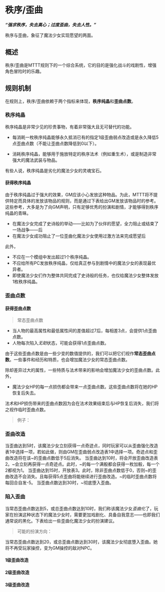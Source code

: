 # 秩序/歪曲

***“强求秩序，失去真心；过度歪曲，失去人性。”***

秩序与歪曲，象征了魔法少女实现愿望的两面。

## 概述

秩序/歪曲是MTTT规则下的一个综合系统，它的目的是强化战斗的戏剧性，增强角色冒险时的乐趣。

### 



## 规则机制

在规则上，秩序/歪曲依赖于两个指标来体现，**秩序纯晶**和**歪曲点数**。

### 秩序纯晶

秩序纯晶是非常少见的珍贵事物，有着非常强大且无可替代的功能。

* 每消耗一枚秩序纯晶能够永久抵消已有的指定1级歪曲弱点改造或是永久降低5点歪曲点数（不能让歪曲点数降低到0以下）。

* 消耗秩序纯晶，能够用于施放特定的秩序法术（例如重生术），或是制造非常强大的魔法武装与物品。

有些人说，秩序纯晶是劣化的魔法少女的灵魂宝石。


#### 获得秩序纯晶

由于秩序纯晶过于强大的效果，GM应该小心发放这种物品。为此，MTTT将不提供特定而具体的发放该物品的规则，而是通过下表给出GM发放该物品时的参考。这些参考，大多是为了向GM声明，只有足够优秀的扮演和剧情，才能够得到秩序纯晶的青睐。

* 在魔法少女完成了史诗般的举动——比如为了伙伴的愿望，全力阻止或结束了一场战争——后
* 在魔法少女成功阻止了一位歪曲化魔法少女使用过激方法来完成愿望后

此外，
* 不应在一个模组中发出超过1个秩序纯晶。
* 不应给所有PC发放秩序纯晶，仅给真正参与到剧情中的魔法少女的表现最优异者。
* 即使魔法少女们作为整体共同完成了史诗般的任务，也仅给魔法少女整体发放1枚秩序纯晶。


### 歪曲点数

#### 获得歪曲点数

>常态歪曲点数

* 当人物的最高属性和最低属性间的差值超过7后，每相差3点，会提供1点歪曲点数。
* 人物每次陷入*无助*状态，可能会获得1点歪曲点数。

由于这些歪曲点数是由一些少变的数值提供的，我们可以把它们视作**常态歪曲点数**。一些事件和经历和特质，也会增加魔法少女的常态歪曲点数。

除却差异过大的属性，一些特质与法术带来的影响会增加魔法少女的歪曲点数。此外，

* 魔法少女HP的每一点损伤都会带来一点歪曲点数。这些歪曲点数将在她的HP恢复后失去。

法术和HP损伤带来的歪曲点数因为会在法术效果结束后与HP恢复后消失，我们将之视作临时歪曲点数。

>例子：



### 歪曲改造

当歪曲达到5时，该魔法少女立刻获得一点奇迹点，同时玩家可以从歪曲强化改造表1中选择一项，若如此做，则由GM在歪曲弱点改造表1中选择一项。奇迹点和歪曲改造将在该\~的歪曲点数低于5后消失。
当歪曲达到10时，将会开放歪曲改造表2。\~会立刻再获得一点奇迹点。此时，\~的每一个满骰都会获得一枚加骰，每一个2都视为1。
当歪曲达到15时，开放表3。此时，除非歪曲点数低于0，否则\~的歪曲改造不会消失。且每获得5点歪曲将能继续进行歪曲改造。\~的临时歪曲点数将每回合自发-5。
当歪曲点数达到30时，\~彻底堕入歪曲。

### 陷入歪曲

当常态歪曲点数达到5，或总歪曲点数达到10时，我们称该魔法少女*歪曲化*了，玩家在扮演这种状态下的魔法少女时，需要更加戏剧化、具备自我意志——也即我们通常说的黑化。下表给出一些歪曲化魔法少女的扮演建议。

> 可能的扮演方向：



当常态歪曲点数达到20，或总歪曲点数达到30时，该魔法少女彻底堕入歪曲。她将不再受玩家操控，变为GM操控的敌对NPC。

#### 1级歪曲改造



#### 2级歪曲改造


#### 3级歪曲改造


